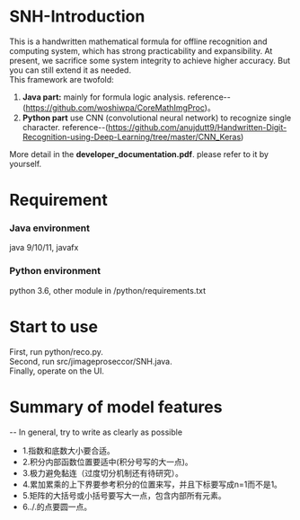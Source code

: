 ﻿# SNH-Introduction
This is a handwritten mathematical formula for offline recognition  and computing system, which has strong practicability and expansibility. At present, we sacrifice some system integrity to achieve higher accuracy. But you can still extend it as needed.  
This framework are twofold:  
1. **Java part:** mainly for formula logic analysis. reference--(https://github.com/woshiwpa/CoreMathImgProc)。   
2. **Python part** use CNN (convolutional neural network) to recognize single character. reference--(https://github.com/anujdutt9/Handwritten-Digit-Recognition-using-Deep-Learning/tree/master/CNN_Keras)  

More detail in the **developer_documentation.pdf**. please refer to it by yourself.  


# Requirement
### Java environment
java 9/10/11, javafx
### Python environment
python 3.6,
other module in /python/requirements.txt
  
  
# Start to use
First, run python/reco.py.  
Second, run src/jimageproseccor/SNH.java.  
Finally, operate on the UI.
  
  
# Summary of model features 
-- In general, try to write as clearly as possible
- 1.指数和底数大小要合适。
- 2.积分内部函数位置要适中(积分号写的大一点)。
- 3.极力避免黏连（过度切分机制还有待研究）。
- 4.累加累乘的上下界要参考积分的位置来写，并且下标要写成n=1而不是1。
- 5.矩阵的大括号或小括号要写大一点，包含内部所有元素。
- 6../.的点要圆一点。


